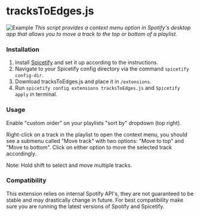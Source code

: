 # tracksToEdges.js

![Example](example.png)
*This script provides a context menu option in Spotify's desktop app that allows you to move a track to the top or bottom of a playlist.*

### Installation
1. Install [Spicetify](https://spicetify.app) and set it up according to the instructions.
2. Navigate to your Spicetify config directory via the command `spicetify config-dir`.
3. Download tracksToEdges.js and place it in `/extensions`.
4. Run `spicetify config extensions tracksToEdges.js` and `Spicetify apply` in terminal.

### Usage
Enable "custom order" on your playlists "sort by" dropdown (top right).

Right-click on a track in the playlist to open the context menu, you should see a submenu called "Move track" with two options: "Move to top" and "Move to bottom".
Click on either option to move the selected track accordingly.

Note: Hold shift to select and move multiple tracks.

### Compatibility
This extension relies on internal Spotify API's, they are not guaranteed to be stable and may drastically change in future. For best compatibility make sure you are running the latest versions of Spotify and Spicetify.